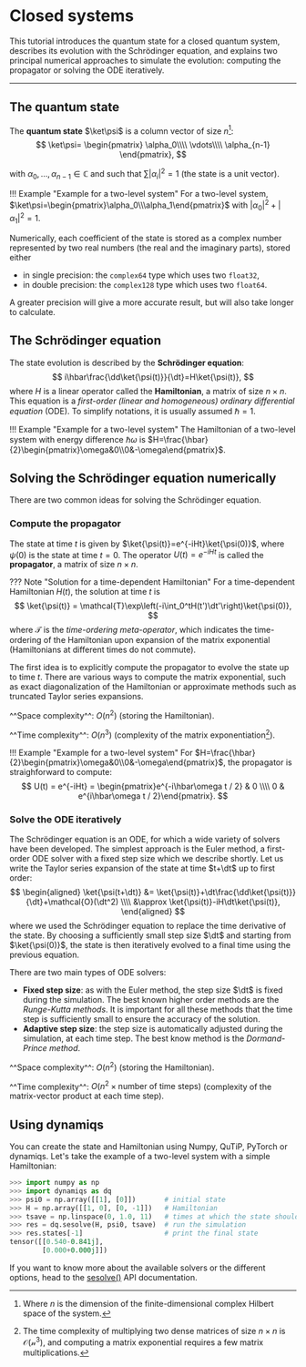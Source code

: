 # Closed systems

This tutorial introduces the quantum state for a closed quantum system, describes its evolution with the Schrödinger equation, and explains two principal numerical approaches to simulate the evolution: computing the propagator or solving the ODE iteratively.

***

## The quantum state

The **quantum state** $\ket\psi$ is a column vector of size $n$[^1]:
$$
    \ket\psi=
    \begin{pmatrix}
    \alpha_0\\\\
    \vdots\\\\
    \alpha_{n-1}
    \end{pmatrix},
$$
[^1]: Where $n$ is the dimension of the finite-dimensional complex Hilbert space of the system.

with $\alpha_0,\dots,\alpha_{n-1}\in\mathbb{C}$ and such that $\sum |\alpha_i|^2=1$ (the state is a unit vector).

!!! Example "Example for a two-level system"
    For a two-level system, $\ket\psi=\begin{pmatrix}\alpha_0\\\alpha_1\end{pmatrix}$ with $|\alpha_0|^2+|\alpha_1|^2=1$.

Numerically, each coefficient of the state is stored as a complex number represented by two real numbers (the real and the imaginary parts), stored either

- in single precision: the `complex64` type which uses two `float32`,
- in double precision: the `complex128` type which uses two `float64`.

A greater precision will give a more accurate result, but will also take longer to calculate.

## The Schrödinger equation

The state evolution is described by the **Schrödinger equation**:
$$
    i\hbar\frac{\dd\ket{\psi(t)}}{\dt}=H\ket{\psi(t)},
$$
where $H$ is a linear operator called the **Hamiltonian**, a matrix of size $n\times n$. This equation is a *first-order (linear and homogeneous) ordinary differential equation* (ODE). To simplify notations, it is usually assumed $\hbar=1$.

!!! Example "Example for a two-level system"
    The Hamiltonian of a two-level system with energy difference $\hbar\omega$ is $H=\frac{\hbar}{2}\begin{pmatrix}\omega&0\\0&-\omega\end{pmatrix}$.

## Solving the Schrödinger equation numerically

There are two common ideas for solving the Schrödinger equation.

### Compute the propagator

The state at time $t$ is given by $\ket{\psi(t)}=e^{-iHt}\ket{\psi(0)}$, where $\psi(0)$ is the state at time $t=0$. The operator $U(t)=e^{-iHt}$ is called the **propagator**, a matrix of size $n\times n$.

??? Note "Solution for a time-dependent Hamiltonian"
    For a time-dependent Hamiltonian $H(t)$, the solution at time $t$ is
    $$
        \ket{\psi(t)} = \mathcal{T}\exp\left(-i\int_0^tH(t')\dt'\right)\ket{\psi(0)},
    $$
    where $\mathcal{T}$ is the *time-ordering meta-operator*, which indicates the time-ordering of the Hamiltonian upon expansion of the matrix exponential (Hamiltonians at different times do not commute).

The first idea is to explicitly compute the propagator to evolve the state up to time $t$. There are various ways to compute the matrix exponential, such as exact diagonalization of the Hamiltonian or approximate methods such as truncated Taylor series expansions.

^^Space complexity^^: $O(n^2)$ (storing the Hamiltonian).

^^Time complexity^^: $O(n^3)$ (complexity of the matrix exponentiation[^2]).

[^2]: The time complexity of multiplying two dense matrices of size $n\times n$ is $\mathcal{O(n^3)}$, and computing a matrix exponential requires a few matrix multiplications.

!!! Example "Example for a two-level system"
    For $H=\frac{\hbar}{2}\begin{pmatrix}\omega&0\\0&-\omega\end{pmatrix}$, the propagator is straighforward to compute:
    $$
        U(t) = e^{-iHt} = \begin{pmatrix}e^{-i\hbar\omega t / 2} & 0 \\\\ 0 & e^{i\hbar\omega t / 2}\end{pmatrix}.
    $$

### Solve the ODE iteratively

The Schrödinger equation is an ODE, for which a wide variety of solvers have been developed. The simplest approach is the Euler method, a first-order ODE solver with a fixed step size which we describe shortly. Let us write the Taylor series expansion of the state at time $t+\dt$ up to first order:
$$
    \begin{aligned}
        \ket{\psi(t+\dt)} &= \ket{\psi(t)}+\dt\frac{\dd\ket{\psi(t)}}{\dt}+\mathcal{O}(\dt^2) \\\\
        &\approx \ket{\psi(t)}-iH\dt\ket{\psi(t)},
    \end{aligned}
$$
where we used the Schrödinger equation to replace the time derivative of the state. By choosing a sufficiently small step size $\dt$ and starting from $\ket{\psi(0)}$, the state is then iteratively evolved to a final time using the previous equation.

There are two main types of ODE solvers:

- **Fixed step size**: as with the Euler method, the step size $\dt$ is fixed during the simulation. The best known higher order methods are the *Runge-Kutta methods*. It is important for all these methods that the time step is sufficiently small to ensure the accuracy of the solution.
- **Adaptive step size**: the step size is automatically adjusted during the simulation, at each time step. The best know method is the *Dormand-Prince method*.

^^Space complexity^^: $O(n^2)$ (storing the Hamiltonian).

^^Time complexity^^: $O(n^2\times\text{number of time steps})$ (complexity of the matrix-vector product at each time step).

## Using dynamiqs

You can create the state and Hamiltonian using Numpy, QuTiP, PyTorch or dynamiqs. Let's take the example of a two-level system with a simple Hamiltonian:

```python
>>> import numpy as np
>>> import dynamiqs as dq
>>> psi0 = np.array([[1], [0]])       # initial state
>>> H = np.array([[1, 0], [0, -1]])   # Hamiltonian
>>> tsave = np.linspace(0, 1.0, 11)   # times at which the state should be saved
>>> res = dq.sesolve(H, psi0, tsave)  # run the simulation
>>> res.states[-1]                    # print the final state
tensor([[0.540-0.841j],
        [0.000+0.000j]])

```

If you want to know more about the available solvers or the different options, head to the [sesolve()](../python_api/solvers/sesolve.html) API documentation.

